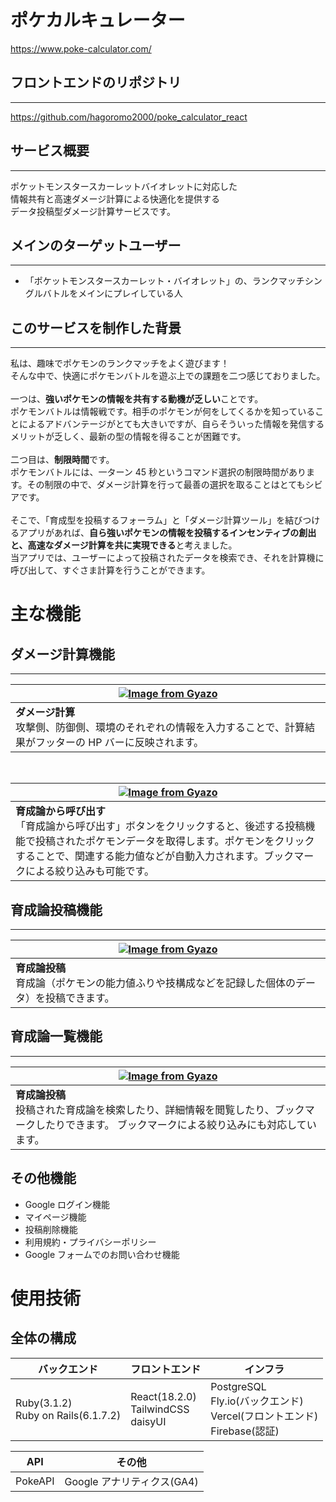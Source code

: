# ポケカルキュレーター

https://www.poke-calculator.com/

## フロントエンドのリポジトリ

---

https://github.com/hagoromo2000/poke_calculator_react

## サービス概要

---

ポケットモンスタースカーレットバイオレットに対応した  
情報共有と高速ダメージ計算による快適化を提供する  
データ投稿型ダメージ計算サービスです。

## メインのターゲットユーザー

---

- 「ポケットモンスタースカーレット・バイオレット」の、ランクマッチシングルバトルをメインにプレイしている人

## このサービスを制作した背景

---

私は、趣味でポケモンのランクマッチをよく遊びます！  
そんな中で、快適にポケモンバトルを遊ぶ上での課題を二つ感じておりました。  
<br />
一つは、**強いポケモンの情報を共有する動機が乏しい**ことです。  
ポケモンバトルは情報戦です。相手のポケモンが何をしてくるかを知っていることによるアドバンテージがとても大きいですが、自らそういった情報を発信するメリットが乏しく、最新の型の情報を得ることが困難です。  
<br />
二つ目は、**制限時間**です。  
ポケモンバトルには、一ターン 45 秒というコマンド選択の制限時間があります。その制限の中で、ダメージ計算を行って最善の選択を取ることはとてもシビアです。
<br />
<br />
そこで、「育成型を投稿するフォーラム」と「ダメージ計算ツール」を結びつけるアプリがあれば、**自ら強いポケモンの情報を投稿するインセンティブの創出と、高速なダメージ計算を共に実現できる**と考えました。  
当アプリでは、ユーザーによって投稿されたデータを検索でき、それを計算機に呼び出して、すぐさま計算を行うことができます。

# 主な機能

## ダメージ計算機能

---

|[![Image from Gyazo](https://i.gyazo.com/90fb12fe0a22566483f9c0130e165a17.png)](https://gyazo.com/90fb12fe0a22566483f9c0130e165a17)
|---------
|**ダメージ計算**<br/>攻撃側、防御側、環境のそれぞれの情報を入力することで、計算結果がフッターの HP バーに反映されます。
<br>

|[![Image from Gyazo](https://i.gyazo.com/4e7969d4907ebcf4ae68051204f907e8.png)](https://gyazo.com/4e7969d4907ebcf4ae68051204f907e8)
|---------
|**育成論から呼び出す**<br/>「育成論から呼び出す」ボタンをクリックすると、後述する投稿機能で投稿されたポケモンデータを取得します。ポケモンをクリックすることで、関連する能力値などが自動入力されます。ブックマークによる絞り込みも可能です。

## 育成論投稿機能

---

|[![Image from Gyazo](https://i.gyazo.com/7d2d6e08516fe67be617e5b99e786ee8.png)](https://gyazo.com/7d2d6e08516fe67be617e5b99e786ee8)
|---------
|**育成論投稿**<br/>育成論（ポケモンの能力値ふりや技構成などを記録した個体のデータ）を投稿できます。

## 育成論一覧機能

---

|[![Image from Gyazo](https://i.gyazo.com/314575089b79213cc865e2f11c06bb02.png)](https://gyazo.com/314575089b79213cc865e2f11c06bb02)
|---------
|**育成論投稿**<br/>投稿された育成論を検索したり、詳細情報を閲覧したり、ブックマークしたりできます。 ブックマークによる絞り込みにも対応しています。

## その他機能

- Google ログイン機能
- マイページ機能
- 投稿削除機能
- 利用規約・プライバシーポリシー
- Google フォームでのお問い合わせ機能

# 使用技術

## 全体の構成

| バックエンド                          | フロントエンド                          | インフラ                                                                        |
| ------------------------------------- | --------------------------------------- | ------------------------------------------------------------------------------- |
| Ruby(3.1.2)<br>Ruby on Rails(6.1.7.2) | React(18.2.0)<br>TailwindCSS<br>daisyUI | PostgreSQL<br>Fly.io(バックエンド)<br>Vercel(フロントエンド)</br>Firebase(認証) |

| API     | その他                     |
| ------- | -------------------------- |
| PokeAPI | Google アナリティクス(GA4) |
